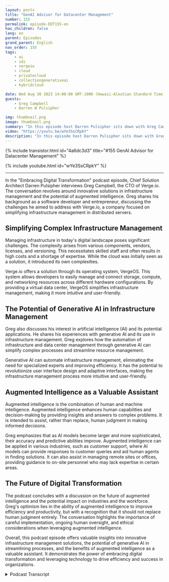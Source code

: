 ```yaml
---
layout: posts
title: "GenAI Advisor for Datacenter Management"
number: 155
permalink: episode-EDT155-en
has_children: false
lang: en
parent: Episodes
grand_parent: English
nav_order: 155
tags:
    - ai
    - sdi
    - vergeio
    - cloud
    - privatecloud
    - collectiongenerativeai
    - hybridcloud

date: Wed Aug 30 2023 14:00:00 GMT-1000 (Hawaii-Aleutian Standard Time)
guests:
    - Greg Campbell
    - Darren W Pulsipher

img: thumbnail.png
image: thumbnail.png
summary: "In this episode host Darren Pulsipher sits down with Greg Campbell, CTO of Verge.io, to discuss the exciting intersection of AI and infrastructure management. Greg, a software developer and entrepreneur, shares his journey of creating Verge.io to address the complexities of infrastructure stitching and management."
video: "https://youtu.be/wYe3SsCRpkY"
description: "In this episode host Darren Pulsipher sits down with Greg Campbell, CTO of Verge.io, to discuss the exciting intersection of AI and infrastructure management. Greg, a software developer and entrepreneur, shares his journey of creating Verge.io to address the complexities of infrastructure stitching and management."
---
```


<div>
{% include transistor.html id="4a6dc3d3" title="#155 GenAI Advisor for Datacenter Management" %}

{% include youtube.html id="wYe3SsCRpkY" %}
</div>

---

In the "Embracing Digital Transformation" podcast episode, Chief Solution Architect Darren Pulsipher interviews Greg Campbell, the CTO of Verge.io. The conversation revolves around innovative solutions in infrastructure management and the potential of augmented intelligence. Greg shares his background as a software developer and entrepreneur, discussing the challenges he aimed to address with Verge.io, a company focused on simplifying infrastructure management in distributed servers.

## Simplifying Complex Infrastructure Management

Managing infrastructure in today's digital landscape poses significant challenges. The complexity arises from various components, vendors, licenses, and versioning. This necessitates skilled staff and often results in high costs and a shortage of expertise. While the cloud was initially seen as a solution, it introduced its own complexities.

Verge.io offers a solution through its operating system, VergeOS. This system allows developers to easily manage and connect storage, compute, and networking resources across different hardware configurations. By providing a virtual data center, VergeOS simplifies infrastructure management, making it more intuitive and user-friendly.

## The Potential of Generative AI in Infrastructure Management

Greg also discusses his interest in artificial intelligence (AI) and its potential applications. He shares his experiences with generative AI and its use in infrastructure management. Greg explores how the automation of infrastructure and data center management through generative AI can simplify complex processes and streamline resource management.

Generative AI can automate infrastructure management, eliminating the need for specialized experts and improving efficiency. It has the potential to revolutionize user interface design and adaptive interfaces, making the infrastructure management process more intuitive and user-friendly.

## Augmented Intelligence as a Valuable Assistant

Augmented intelligence is the combination of human and machine intelligence. Augmented intelligence enhances human capabilities and decision-making by providing insights and answers to complex problems. It is intended to assist, rather than replace, human judgment in making informed decisions.

Greg emphasizes that as AI models become larger and more sophisticated, their accuracy and predictive abilities improve. Augmented intelligence can be applied in various industries, such as customer support, where AI models can provide responses to customer queries and aid human agents in finding solutions. It can also assist in managing remote sites or offices, providing guidance to on-site personnel who may lack expertise in certain areas.

## The Future of Digital Transformation

The podcast concludes with a discussion on the future of augmented intelligence and the potential impact on industries and the workforce. Greg's optimism lies in the ability of augmented intelligence to improve efficiency and productivity, but with a recognition that it should not replace human judgment entirely. The conversation highlights the importance of careful implementation, ongoing human oversight, and ethical considerations when leveraging augmented intelligence.

Overall, this podcast episode offers valuable insights into innovative infrastructure management solutions, the potential of generative AI in streamlining processes, and the benefits of augmented intelligence as a valuable assistant. It demonstrates the power of embracing digital transformation and leveraging technology to drive efficiency and success in organizations.



<details>
<summary> Podcast Transcript </summary>

<p></p>

</details>
